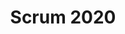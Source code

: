 ---
toc: false
layout: post
comments: true
description:
categories: [philosophical, draft]
title: Scrum 2020
permalink: /scrum-2020/
image: /images/truth.jpg
---